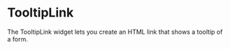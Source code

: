 TooltipLink
===========

The TooltipLink widget lets you create an HTML link that shows a tooltip of a form.
